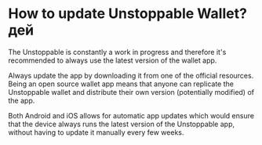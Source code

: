 # How to update Unstoppable Wallet? дей

The Unstoppable is constantly a work in progress and therefore it's recommended to always use the latest version of the wallet app.

Always update the app by downloading it from one of the official resources. Being an open source wallet app means that anyone can replicate the Unstoppable wallet and distribute their own version (potentially modified) of the app.


Both Android and iOS allows for automatic app updates which would ensure that the device always runs the latest version of the Unstoppable app, without having to update it manually every few weeks.

